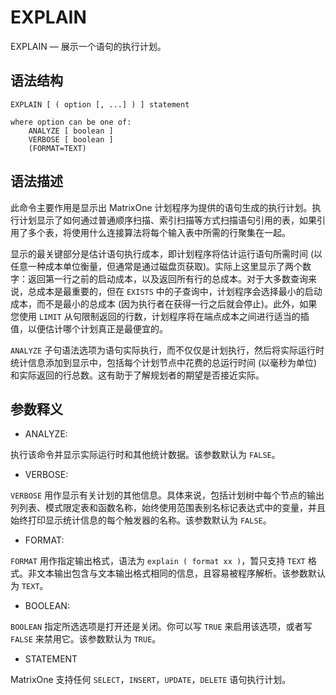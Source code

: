 # EXPLAIN

EXPLAIN — 展示一个语句的执行计划。

## 语法结构

```
EXPLAIN [ ( option [, ...] ) ] statement

where option can be one of:
    ANALYZE [ boolean ]
    VERBOSE [ boolean ]
    (FORMAT=TEXT)
```

## 语法描述

此命令主要作用是显示出 MatrixOne 计划程序为提供的语句生成的执行计划。执行计划显示了如何通过普通顺序扫描、索引扫描等方式扫描语句引用的表，如果引用了多个表，将使用什么连接算法将每个输入表中所需的行聚集在一起。

显示的最关键部分是估计语句执行成本，即计划程序将估计运行语句所需时间 (以任意一种成本单位衡量，但通常是通过磁盘页获取)。实际上这里显示了两个数字：返回第一行之前的启动成本，以及返回所有行的总成本。对于大多数查询来说，总成本是最重要的，但在 `EXISTS` 中的子查询中，计划程序会选择最小的启动成本，而不是最小的总成本 (因为执行者在获得一行之后就会停止)。此外，如果您使用 `LIMIT` 从句限制返回的行数，计划程序将在端点成本之间进行适当的插值，以便估计哪个计划真正是最便宜的。

`ANALYZE` 子句语法选项为语句实际执行，而不仅仅是计划执行，然后将实际运行时统计信息添加到显示中，包括每个计划节点中花费的总运行时间 (以毫秒为单位) 和实际返回的行总数。这有助于了解规划者的期望是否接近实际。

## 参数释义

* ANALYZE:

执行该命令并显示实际运行时和其他统计数据。该参数默认为 `FALSE`。

* VERBOSE:

`VERBOSE` 用作显示有关计划的其他信息。具体来说，包括计划树中每个节点的输出列列表、模式限定表和函数名称，始终使用范围表别名标记表达式中的变量，并且始终打印显示统计信息的每个触发器的名称。该参数默认为 `FALSE`。

* FORMAT:

`FORMAT` 用作指定输出格式，语法为 `explain ( format xx )`，暂只支持 `TEXT` 格式。非文本输出包含与文本输出格式相同的信息，且容易被程序解析。该参数默认为 `TEXT`。

* BOOLEAN:

`BOOLEAN` 指定所选选项是打开还是关闭。你可以写 `TRUE` 来启用该选项，或者写 `FALSE` 来禁用它。该参数默认为 `TRUE`。

* STATEMENT

MatrixOne 支持任何 `SELECT`，`INSERT`，`UPDATE`，`DELETE` 语句执行计划。
